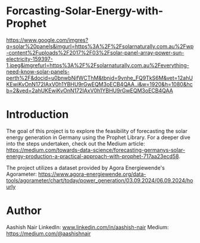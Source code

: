 # Forcasting-Solar-Energy-with-Prophet
https://www.google.com/imgres?q=solar%20panels&imgurl=https%3A%2F%2Fsolarnaturally.com.au%2Fwp-content%2Fuploads%2F2017%2F03%2Fsolar-panel-array-power-sun-electricity-159397-1.jpeg&imgrefurl=https%3A%2F%2Fsolarnaturally.com.au%2Feverything-need-know-solar-panels-perth%2F&docid=u0bnwbNifWCThM&tbnid=9vnhe_FQ9TkS6M&vet=12ahUKEwiKvOnN172IAxV0h1YBHU9rGwEQM3oECB4QAA..i&w=1920&h=1080&hcb=2&ved=2ahUKEwiKvOnN172IAxV0h1YBHU9rGwEQM3oECB4QAA

# Introduction

The goal of this project is to explore the feasibility of forecasting the solar energy generation in Germany using the Prophet Library. For a deeper dive into the steps undertaken, check out the Medium article: https://medium.com/towards-data-science/forecasting-germanys-solar-energy-production-a-practical-approach-with-prophet-717aa23ecd58.

The project utilizes a dataset provided by Agora Energiewende's Agorameter: https://www.agora-energiewende.org/data-tools/agorameter/chart/today/power_generation/03.09.2024/06.09.2024/hourly

# Author

Aashish Nair
LinkedIn: www.linkedin.com/in/aashish-nair
Medium: https://medium.com/@aashishnair
